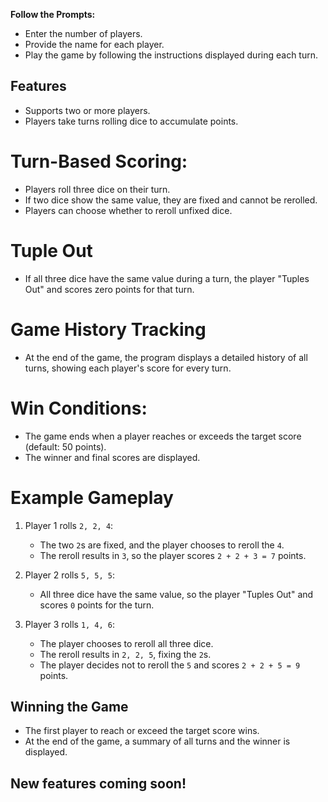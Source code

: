 **Follow the Prompts:**
   - Enter the number of players.
   - Provide the name for each player.
   - Play the game by following the instructions displayed during each turn.

## Features
   - Supports two or more players.
   - Players take turns rolling dice to accumulate points.

# Turn-Based Scoring:
   - Players roll three dice on their turn.
   - If two dice show the same value, they are fixed and cannot be rerolled.
   - Players can choose whether to reroll unfixed dice.

# Tuple Out
   - If all three dice have the same value during a turn, the player "Tuples Out" and scores zero points for that turn.

# Game History Tracking
   - At the end of the game, the program displays a detailed history of all turns, showing each player's score for every turn.

# Win Conditions:
   - The game ends when a player reaches or exceeds the target score (default: 50 points).
   - The winner and final scores are displayed.

# Example Gameplay
1. Player 1 rolls `2, 2, 4`:
   - The two `2`s are fixed, and the player chooses to reroll the `4`.
   - The reroll results in `3`, so the player scores `2 + 2 + 3 = 7` points.

2. Player 2 rolls `5, 5, 5`:
   - All three dice have the same value, so the player "Tuples Out" and scores `0` points for the turn.

3. Player 3 rolls `1, 4, 6`:
   - The player chooses to reroll all three dice.
   - The reroll results in `2, 2, 5`, fixing the `2`s.
   - The player decides not to reroll the `5` and scores `2 + 2 + 5 = 9` points.

## Winning the Game
- The first player to reach or exceed the target score wins.
- At the end of the game, a summary of all turns and the winner is displayed.

## New features coming soon!
